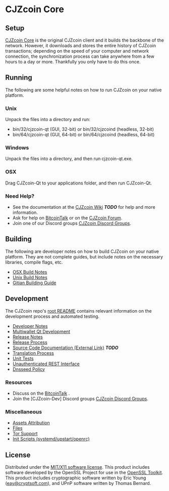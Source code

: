 CJZcoin Core
=====================

Setup
---------------------
[CJZcoin Core](http://CJZcoincoin.com) is the original CJZcoin client and it builds the backbone of the network. However, it downloads and stores the entire history of CJZcoin transactions; depending on the speed of your computer and network connection, the synchronization process can take anywhere from a few hours to a day or more. Thankfully you only have to do this once.

Running
---------------------
The following are some helpful notes on how to run CJZcoin on your native platform.

### Unix

Unpack the files into a directory and run:

- bin/32/cjzcoin-qt (GUI, 32-bit) or bin/32/cjzcoind (headless, 32-bit)
- bin/64/cjzcoin-qt (GUI, 64-bit) or bin/64/cjzcoind (headless, 64-bit)

### Windows

Unpack the files into a directory, and then run cjzcoin-qt.exe.

### OSX

Drag CJZcoin-Qt to your applications folder, and then run CJZcoin-Qt.

### Need Help?

* See the documentation at the [CJZcoin Wiki](https://en.bitcoin.it/wiki/Main_Page) ***TODO***
for help and more information.
* Ask for help on [BitcoinTalk](https://bitcointalk.org/index.php) or on the [CJZcoin Forum](http://CJZcoincoin.com/).
* Join one of our Discord groups [CJZcoin Discord Groups](https://discord.gg/YcnvMqt).

Building
---------------------
The following are developer notes on how to build CJZcoin on your native platform. They are not complete guides, but include notes on the necessary libraries, compile flags, etc.

- [OSX Build Notes](build-osx.md)
- [Unix Build Notes](build-unix.md)
- [Gitian Building Guide](gitian-building.md)

Development
---------------------
The CJZcoin repo's [root README](https://github.com/eastcoastcrypto/CJZcoin/blob/master/README.md) contains relevant information on the development process and automated testing.

- [Developer Notes](developer-notes.md)
- [Multiwallet Qt Development](multiwallet-qt.md)
- [Release Notes](release-notes.md)
- [Release Process](release-process.md)
- [Source Code Documentation (External Link)](https://dev.visucore.com/bitcoin/doxygen/) ***TODO***
- [Translation Process](translation_process.md)
- [Unit Tests](unit-tests.md)
- [Unauthenticated REST Interface](REST-interface.md)
- [Dnsseed Policy](dnsseed-policy.md)

### Resources

* Discuss on the [BitcoinTalk](https://bitcointalk.org/index.php?topic=1262920.0) .
* Join the [CJZcoin-Dev] Discord groups [CJZcoin Discord Groups](https://discord.gg/YcnvMqt).

### Miscellaneous
- [Assets Attribution](assets-attribution.md)
- [Files](files.md)
- [Tor Support](tor.md)
- [Init Scripts (systemd/upstart/openrc)](init.md)

License
---------------------
Distributed under the [MIT/X11 software license](http://www.opensource.org/licenses/mit-license.php).
This product includes software developed by the OpenSSL Project for use in the [OpenSSL Toolkit](https://www.openssl.org/). This product includes
cryptographic software written by Eric Young ([eay@cryptsoft.com](mailto:eay@cryptsoft.com)), and UPnP software written by Thomas Bernard.
